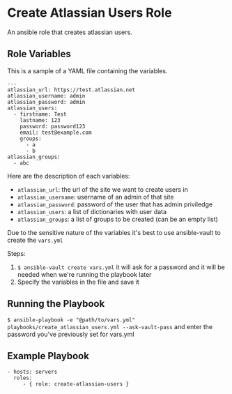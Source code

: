 Create Atlassian Users Role
=========

An ansible role that creates atlassian users.


Role Variables
--------------

This is a sample of a YAML file containing the variables.

```
---
atlassian_url: https://test.atlassian.net
atlassian_username: admin
atlassian_password: admin
atlassian_users:
  - firstname: Test
    lastname: 123
    password: password123
    email: test@example.com
    groups:
      - a
      - b
atlassian_groups:
  - abc
```

Here are the description of each variables:

- `atlassian_url`: the url of the site we want to create users in
- `atlassian_username`: username of an admin of that site
- `atlassian_password`: password of the user that has admin priviledge
- `atlassian_users`: a list of dictionaries with user data
- `atlassian_groups`: a list of groups to be created (can be an empty list)

Due to the sensitive nature of the variables it's best to use ansible-vault to create the `vars.yml`

Steps:
1. `$ ansible-vault create vars.yml` it will ask for a password and it will be needed when we're running the playbook later
2. Specify the variables in the file and save it

Running the Playbook
--------------------

`$ ansible-playbook -e "@path/to/vars.yml" playbooks/create_atlassian_users.yml --ask-vault-pass` and enter the password you've previously set for vars.yml

Example Playbook
----------------

    - hosts: servers
      roles:
         - { role: create-atlassian-users }
